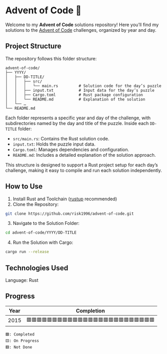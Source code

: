 # Advent of Code 🎄

Welcome to my **Advent of Code** solutions repository! Here you’ll find my solutions to the [Advent of Code](https://adventofcode.com/) challenges, organized by year and day.

## Project Structure

The repository follows this folder structure:
```
advent-of-code/
├── YYYY/
│   ├── DD-TITLE/
│   │   ├── src/
│   │   │   └── main.rs         # Solution code for the day’s puzzle
│   │   ├── input.txt           # Input data for the day’s puzzle
│   │   ├── Cargo.toml          # Rust package configuration
│   │   └── README.md           # Explanation of the solution
│   └── …
└── README.md
```

Each folder represents a specific year and day of the challenge, with subdirectories named by the day and title of the puzzle. Inside each `DD-TITLE` folder:
- `src/main.rs`: Contains the Rust solution code.
- `input.txt`: Holds the puzzle input data.
- `Cargo.toml`: Manages dependencies and configuration.
- `README.md`: Includes a detailed explanation of the solution approach.

This structure is designed to support a Rust project setup for each day’s challenge, making it easy to compile and run each solution independently.

## How to Use

1. Install Rust and Toolchain ([rustup](https://rustup.rs/) recommended)
2. Clone the Repository:
```bash
git clone https://github.com/risk1996/advent-of-code.git
```
3. Navigate to the Solution Folder:
```bash
cd advent-of-code/YYYY/DD-TITLE
```
4. Run the Solution with Cargo:
```bash
cargo run --release
```

## Technologies Used
Language: Rust

## Progress
| Year | Completion                |
| ---- | ------------------------- |
| 2015 | 🟥🟥🟥🟥🟥🟥🟥🟥🟥🟥🟥🟥🟥🟥🟥🟥🟥🟥🟥🟥🟥🟥🟥🟥🟥 |

```
🟩: Completed
🟨: On Progress
🟥: Not Done
```

